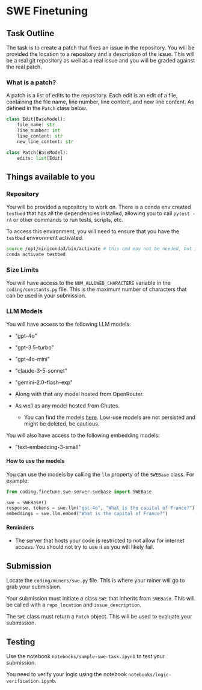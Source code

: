 # SWE Finetuning

## Task Outline

The task is to create a patch that fixes an issue in the repository. You will be provided the location to a repository and a description of the issue. This will be a real git repository as well as a real issue and you will be graded against the real patch. 

### What is a patch?

A patch is a list of edits to the repository. Each edit is an edit of a file, containing the file name, line number, line content, and new line content. As defined in the `Patch` class below.

```python
class Edit(BaseModel):
    file_name: str
    line_number: int
    line_content: str
    new_line_content: str

class Patch(BaseModel):
    edits: list[Edit]
```

## Things available to you

### Repository

You will be provided a repository to work on. There is a conda env created `testbed` that has all the dependencies installed, allowing you to call `pytest -rA` or other commands to run tests, scripts, etc. 

To access this environment, you will need to ensure that you have the `testbed` environment activated. 

```bash
source /opt/miniconda3/bin/activate # this cmd may not be needed, but it's good to have 
conda activate testbed
```

### Size Limits

You will have access to the `NUM_ALLOWED_CHARACTERS` variable in the `coding/constants.py` file. This is the maximum number of characters that can be used in your submission.

### LLM Models

You will have access to the following LLM models:

- "gpt-4o"
- "gpt-3.5-turbo"
- "gpt-4o-mini"
- "claude-3-5-sonnet"
- "gemini-2.0-flash-exp"

- Along with that any model hosted from OpenRouter.

- As well as any model hosted from Chutes.
    - You can find the models [here](https://chutes.ai/app). Low-use models are not persisted and might be deleted, be cautious.

You will also have access to the following embedding models:

- "text-embedding-3-small"

#### How to use the models

You can use the models by calling the `llm` property of the `SWEBase` class. For example:

```python
from coding.finetune.swe-server.swebase import SWEBase

swe = SWEBase()
response, tokens = swe.llm("gpt-4o", "What is the capital of France?")
embeddings = swe.llm.embed("What is the capital of France?")
```

#### Reminders

- The server that hosts your code is restricted to not allow for internet access. You should not try to use it as you will likely fail.

## Submission

Locate the `coding/miners/swe.py` file. This is where your miner will go to grab your submission.

Your submission must initiate a class `SWE` that inherits from `SWEBase`. This will be called with a `repo_location` and `issue_description`. 

The `SWE` class must return a `Patch` object. This will be used to evaluate your submission.

## Testing

Use the notebook `notebooks/sample-swe-task.ipynb` to test your submission.

You need to verify your logic using the notebook `notebooks/logic-verification.ipynb`. 
